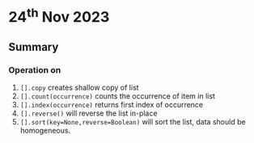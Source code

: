 # 24<sup>th</sup> Nov 2023

## Summary

### Operation on

1. `[].copy` creates shallow copy of list
1. `[].count(occurrence)` counts the occurrence of item in list
1. `[].index(occurrence)` returns first index of occurrence
1. `[].reverse()` will reverse the list in-place
1. `[].sort(key=None,reverse=Boolean)` will sort the list, data should be homogeneous.
